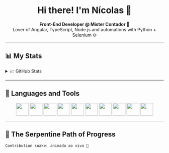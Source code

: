 <h1 align="center">Hi there! I'm Nícolas 👋</h1>
<p align="center">
  <b>Front-End Developer @ Mister Contador 🧾</b><br>
  Lover of Angular, TypeScript, Node.js and automations with Python + Selenium ⚙️
</p>

---

## 📊 My Stats

<details>
  <summary>📈 GitHub Stats</summary>
  <br />
  <div align="center">
    <img src="https://github-profile-summary-cards.vercel.app/api/cards/stats?username=nicolas19102000&theme=github_dark" />
    <img src="https://github-profile-summary-cards.vercel.app/api/cards/most-commit-language?username=nicolas19102000&theme=github_dark" />
  </div>
</details>

---

## 🧰 Languages and Tools

<p align="center">
  <img src="https://cdn.jsdelivr.net/gh/devicons/devicon/icons/angularjs/angularjs-original.svg" width="40"/>
  <img src="https://cdn.jsdelivr.net/gh/devicons/devicon/icons/git/git-original.svg" width="40"/>
  <img src="https://cdn.jsdelivr.net/gh/devicons/devicon/icons/nodejs/nodejs-original.svg" width="40"/>
  <img src="https://cdn.jsdelivr.net/gh/devicons/devicon/icons/bootstrap/bootstrap-original.svg" width="40"/>
  <img src="https://cdn.jsdelivr.net/gh/devicons/devicon/icons/sass/sass-original.svg" width="40"/>
  <img src="https://cdn.jsdelivr.net/gh/devicons/devicon/icons/html5/html5-original.svg" width="40"/>
  <img src="https://cdn.jsdelivr.net/gh/devicons/devicon/icons/css3/css3-original.svg" width="40"/>
  <img src="https://cdn.jsdelivr.net/gh/devicons/devicon/icons/javascript/javascript-original.svg" width="40"/>
  <img src="https://cdn.jsdelivr.net/gh/devicons/devicon/icons/typescript/typescript-original.svg" width="40"/>
  <img src="https://cdn.jsdelivr.net/gh/devicons/devicon/icons/python/python-original.svg" width="40"/>
</p>

---

## 🐍 The Serpentine Path of Progress

```text
Contribution snake: animado ao vivo 🔁
